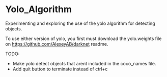 # Yolo_Algorithm
Experimenting and exploring the use of the yolo algorithm for detecting objects. 


To use either version of yolo, you first must download the yolo.weights file on https://github.com/AlexeyAB/darknet readme.


TODO:

- Make yolo detect objects that arent included in the coco_names file.
- Add quit button to terminate instead of ctrl+c
 
